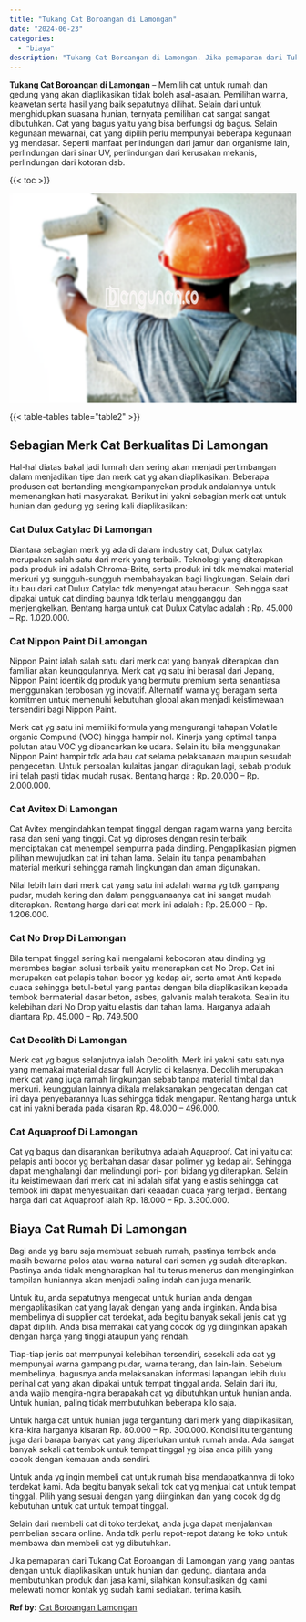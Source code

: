 ```yaml
---
title: "Tukang Cat Boroangan di Lamongan"
date: "2024-06-23"
categories: 
  - "biaya"
description: "Tukang Cat Boroangan di Lamongan. Jika pemaparan dari Tukang Cat Boroangan di Lamongan yang yang pantas dengan untuk diaplikasikan untuk hunian dan gedung. d..."
---
```


**Tukang Cat Boroangan di Lamongan** – Memilih cat untuk rumah dan gedung yang akan diaplikasikan tidak boleh asal-asalan. Pemilihan warna, keawetan serta hasil yang baik sepatutnya dilihat. Selain dari untuk menghidupkan suasana hunian, ternyata pemilihan cat sangat sangat dibutuhkan. Cat yang bagus yaitu yang bisa berfungsi dg bagus. Selain kegunaan mewarnai, cat yang dipilih perlu mempunyai beberapa kegunaan yg mendasar. Seperti manfaat perlindungan dari jamur dan organisme lain, perlindungan dari sinar UV, perlindungan dari kerusakan mekanis, perlindungan dari kotoran dsb.

{{< toc >}}

![Tukang Cat Boroangan di Lamongan](/images/jasa-cat-murah23.png)

{{< table-tables table="table2" >}}

## Sebagian Merk Cat Berkualitas Di Lamongan

Hal-hal diatas bakal jadi lumrah dan sering akan menjadi pertimbangan dalam menjadikan tipe dan merk cat yg akan diaplikasikan. Beberapa produsen cat bertanding mengkampanyekan produk andalannya untuk memenangkan hati masyarakat. Berikut ini yakni sebagian merk cat untuk hunian dan gedung yg sering kali diaplikasikan:

### Cat Dulux Catylac Di Lamongan

Diantara sebagian merk yg ada di dalam industry cat, Dulux catylax merupakan salah satu dari merk yang terbaik. Teknologi yang diterapkan pada produk ini adalah Chroma-Brite, serta produk ini tdk memakai material merkuri yg sungguh-sungguh membahayakan bagi lingkungan. Selain dari itu bau dari cat Dulux Catylac tdk menyengat atau beracun. Sehingga saat dipakai untuk cat dinding baunya tdk terlalu mengganggu dan menjengkelkan. Bentang harga untuk cat Dulux Catylac adalah : Rp. 45.000 – Rp. 1.020.000.

### Cat Nippon Paint Di Lamongan

Nippon Paint ialah salah satu dari merk cat yang banyak diterapkan dan familiar akan keunggulannya. Merk cat yg satu ini berasal dari Jepang, Nippon Paint identik dg produk yang bermutu premium serta senantiasa menggunakan terobosan yg inovatif. Alternatif warna yg beragam serta komitmen untuk memenuhi kebutuhan global akan menjadi keistimewaan tersendiri bagi Nippon Paint.

Merk cat yg satu ini memiliki formula yang mengurangi tahapan Volatile organic Compund (VOC) hingga hampir nol. Kinerja yang optimal tanpa polutan atau VOC yg dipancarkan ke udara. Selain itu bila menggunakan Nippon Paint hampir tdk ada bau cat selama pelaksanaan maupun sesudah pengecetan. Untuk persoalan kulaitas jangan diragukan lagi, sebab produk ini telah pasti tidak mudah rusak. Bentang harga : Rp. 20.000 – Rp. 2.000.000.

### Cat Avitex Di Lamongan

Cat Avitex mengindahkan tempat tinggal dengan ragam warna yang bercita rasa dan seni yang tinggi. Cat yg diproses dengan resin terbaik menciptakan cat menempel sempurna pada dinding. Pengaplikasian pigmen pilihan mewujudkan cat ini tahan lama. Selain itu tanpa penambahan material merkuri sehingga ramah lingkungan dan aman digunakan.

Nilai lebih lain dari merk cat yang satu ini adalah warna yg tdk gampang pudar, mudah kering dan dalam pengguanaanya cat ini sangat mudah diterapkan. Rentang harga dari cat merk ini adalah : Rp. 25.000 – Rp. 1.206.000.

### Cat No Drop Di Lamongan

Bila tempat tinggal sering kali mengalami kebocoran atau dinding yg merembes bagian solusi terbaik yaitu menerapkan cat No Drop. Cat ini merupakan cat pelapis tahan bocor yg kedap air, serta amat Anti kepada cuaca sehingga betul-betul yang pantas dengan bila diaplikasikan kepada tembok bermaterial dasar beton, asbes, galvanis malah terakota. Sealin itu kelebihan dari No Drop yaitu elastis dan tahan lama. Harganya adalah diantara Rp. 45.000 – Rp. 749.500

### Cat Decolith Di Lamongan

Merk cat yg bagus selanjutnya ialah Decolith. Merk ini yakni satu satunya yang memakai material dasar full Acrylic di kelasnya. Decolih merupakan merk cat yang juga ramah lingkungan sebab tanpa material timbal dan merkuri. keunggulan lainnya dikala melaksanakan pengecatan dengan cat ini daya penyebarannya luas sehingga tidak mengapur. Rentang harga untuk cat ini yakni berada pada kisaran Rp. 48.000 – 496.000.

### Cat Aquaproof Di Lamongan

Cat yg bagus dan disarankan berikutnya adalah Aquaproof. Cat ini yaitu cat pelapis anti bocor yg berbahan dasar dasar polimer yg kedap air. Sehingga dapat menghalangi dan melindungi pori- pori bidang yg diterapkan. Selain itu keistimewaan dari merk cat ini adalah sifat yang elastis sehingga cat tembok ini dapat menyesuaikan dari keaadan cuaca yang terjadi. Bentang harga dari cat Aquaproof ialah Rp. 18.000 – Rp. 3.300.000.

## Biaya Cat Rumah Di Lamongan

Bagi anda yg baru saja membuat sebuah rumah, pastinya tembok anda masih bewarna polos atau warna natural dari semen yg sudah diterapkan. Pastinya anda tidak mengharapkan hal itu terus menerus dan menginginkan tampilan huniannya akan menjadi paling indah dan juga menarik.

Untuk itu, anda sepatutnya mengecat untuk hunian anda dengan mengaplikasikan cat yang layak dengan yang anda inginkan. Anda bisa membelinya di supplier cat terdekat, ada begitu banyak sekali jenis cat yg dapat dipilih. Anda bisa memakai cat yang cocok dg yg diinginkan apakah dengan harga yang tinggi ataupun yang rendah.

Tiap-tiap jenis cat mempunyai kelebihan tersendiri, sesekali ada cat yg mempunyai warna gampang pudar, warna terang, dan lain-lain. Sebelum membelinya, bagusnya anda melaksanakan informasi lapangan lebih dulu perihal cat yang akan dipakai untuk tempat tinggal anda. Selain dari itu, anda wajib mengira-ngira berapakah cat yg dibutuhkan untuk hunian anda. Untuk hunian, paling tidak membutuhkan beberapa kilo saja.

Untuk harga cat untuk hunian juga tergantung dari merk yang diaplikasikan, kira-kira harganya kisaran Rp. 80.000 – Rp. 300.000. Kondisi itu tergantung juga dari barapa banyak cat yang diperlukan untuk rumah anda. Ada sangat banyak sekali cat tembok untuk tempat tinggal yg bisa anda pilih yang cocok dengan kemauan anda sendiri.

Untuk anda yg ingin membeli cat untuk rumah bisa mendapatkannya di toko terdekat kami. Ada begitu banyak sekali tok cat yg menjual cat untuk tempat tinggal. Pilih yang sesuai dengan yang diinginkan dan yang cocok dg dg kebutuhan untuk cat untuk tempat tinggal.

Selain dari membeli cat di toko terdekat, anda juga dapat menjalankan pembelian secara online. Anda tdk perlu repot-repot datang ke toko untuk membawa dan membeli cat yg dibutuhkan.

Jika pemaparan dari Tukang Cat Boroangan di Lamongan yang yang pantas dengan untuk diaplikasikan untuk hunian dan gedung. diantara anda membutuhkan produk dan jasa kami, silahkan konsultasikan dg kami melewati nomor kontak yg sudah kami sediakan. terima kasih.

**Ref by:** [Cat Boroangan Lamongan](https://id.wikipedia.org/wiki/Cat)
